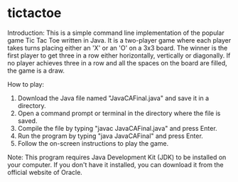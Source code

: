 # tictactoe

Introduction:
This is a simple command line implementation of the popular game Tic Tac Toe written in Java. It is a two-player game where each player takes turns placing either an 'X' or an 'O' on a 3x3 board. The winner is the first player to get three in a row either horizontally, vertically or diagonally. If no player achieves three in a row and all the spaces on the board are filled, the game is a draw.

How to play:
1. Download the Java file named "JavaCAFinal.java" and save it in a directory.
2. Open a command prompt or terminal in the directory where the file is saved.
3. Compile the file by typing "javac JavaCAFinal.java" and press Enter.
4. Run the program by typing "java JavaCAFinal" and press Enter.
5. Follow the on-screen instructions to play the game.

Note: This program requires Java Development Kit (JDK) to be installed on your computer. If you don't have it installed, you can download it from the official website of Oracle.
